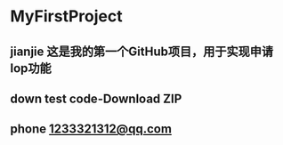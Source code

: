 # MyFirstProject
## jianjie  这是我的第一个GitHub项目，用于实现申请lop功能

## down test code-Download ZIP

## phone 1233321312@qq.com
